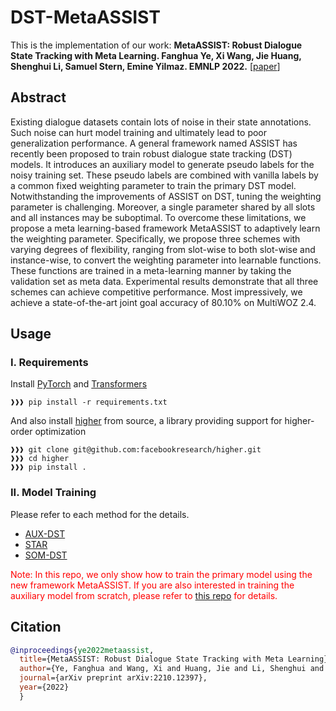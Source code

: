 # DST-MetaASSIST

This is the implementation of our work: **MetaASSIST: Robust Dialogue State Tracking with Meta Learning. Fanghua Ye, Xi Wang, Jie Huang, Shenghui Li, Samuel Stern, Emine Yilmaz. EMNLP 2022.** [[paper](https://arxiv.org/abs/2210.12397)]

## Abstract

Existing dialogue datasets contain lots of noise in their state annotations. Such noise can hurt model training and ultimately lead to poor generalization performance. A general framework named ASSIST has recently been proposed to train robust dialogue state tracking (DST) models. It introduces an auxiliary model to generate pseudo labels for the noisy training set. These pseudo labels are combined with vanilla labels by a common fixed weighting parameter to train the primary DST model. Notwithstanding the improvements of ASSIST on DST, tuning the weighting parameter is challenging. Moreover, a single parameter shared by all slots and all instances may be suboptimal. To overcome these limitations, we propose a meta learning-based framework MetaASSIST to adaptively learn the weighting parameter. Specifically, we propose three schemes with varying degrees of flexibility, ranging from slot-wise to both slot-wise and instance-wise, to convert the weighting parameter into learnable functions. These functions are trained in a meta-learning manner by taking the validation set as meta data. Experimental results demonstrate that all three schemes can achieve competitive performance. Most impressively, we achieve a state-of-the-art joint goal accuracy of 80.10% on MultiWOZ 2.4.

## Usage

### I. Requirements
Install [PyTorch](https://pytorch.org/get-started/locally/) and [Transformers](https://huggingface.co/docs/transformers/installation)
```console
❱❱❱ pip install -r requirements.txt
```

And also install [higher](https://github.com/facebookresearch/higher) from source, a library providing support for higher-order optimization
```console
❱❱❱ git clone git@github.com:facebookresearch/higher.git
❱❱❱ cd higher
❱❱❱ pip install .
```

### II. Model Training
Please refer to each method for the details.

+ [AUX-DST](https://github.com/smartyfh/DST-MetaASSIST/tree/main/AUX-DST)
+ [STAR](https://github.com/smartyfh/DST-MetaASSIST/tree/main/STAR)
+ [SOM-DST](https://github.com/smartyfh/DST-MetaASSIST/tree/main/SOM-DST)

<font color='red'>Note: In this repo, we only show how to train the primary model using the new framework MetaASSIST. If you are also interested in training the auxiliary model from scratch, please refer to [this repo](https://github.com/smartyfh/DST-ASSIST) for details.</font>


## Citation

```bibtex
@inproceedings{ye2022metaassist,
  title={MetaASSIST: Robust Dialogue State Tracking with Meta Learning},
  author={Ye, Fanghua and Wang, Xi and Huang, Jie and Li, Shenghui and Stern, Samuel and Yilmaz, Emine},
  journal={arXiv preprint arXiv:2210.12397},
  year={2022}
  }
```
